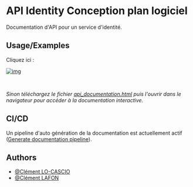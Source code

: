 
# API Identity Conception plan logiciel

Documentation d'API pour un service d'identité.


## Usage/Examples


Cliquez ici : 

[![img](https://gcdnb.pbrd.co/images/XuLiaNGnYugx.png?o=1)](https://raw.githack.com/L-Clem/Sylvain_conception_micro_service_identity/main/api_documentation.html)

<br>

_Sinon téléchargez le fichier [api_documentation.html](./api_documentation.html) puis l'ouvrir dans le navigateur pour accéder à la documentation interactive._


## CI/CD

Un pipeline d'auto génération de la documentation est actuellement actif ([Generate documentation pipeline](./.github/workflows/raml_documentation.yml)). 


## Authors

- [@Clément LO-CASCIO](https://www.github.com/ClemLcs)
- [@Clément LAFON](https://www.github.com/L-Clem)

